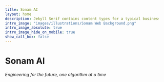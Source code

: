 ```yaml
---
title: Sonam AI
layout: home
description: Jekyll Serif contains content types for a typical business website. The theme is fully responsive, blazing fast and artfully illustrated.
intro_image: "images/illustrations/Sonam Web Background.png"
intro_image_absolute: true
intro_image_hide_on_mobile: true
show_call_box: false
---
```


# Sonam AI

*Engineering for the future, one algorithm at a time*